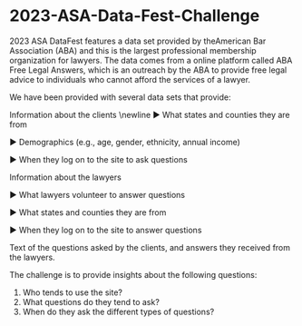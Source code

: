 # 2023-ASA-Data-Fest-Challenge 
2023 ASA DataFest features a data set provided by theAmerican Bar Association (ABA) and this is the largest professional membership organization for lawyers. The data comes from a online platform called ABA Free Legal Answers, which is an outreach by the ABA to provide free legal advice to individuals who cannot afford the services of a lawyer.

We have been provided with several data sets that provide:

Information about the clients \newline
▶ What states and counties they are from

▶ Demographics (e.g., age, gender, ethnicity, annual income)

▶ When they log on to the site to ask questions

Information about the lawyers

▶ What lawyers volunteer to answer questions

▶ What states and counties they are from

▶ When they log on to the site to answer questions

Text of the questions asked by the clients, and answers they received from the lawyers.

The challenge is to provide insights about the following questions:
1. Who tends to use the site?
2. What questions do they tend to ask?
3. When do they ask the different types of questions?
